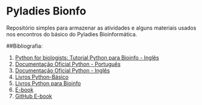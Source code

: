 # Pyladies Bionfo

Repositório simples para armazenar as atividades e alguns materiais usados nos encontros do básico do Pyladies Bioinformática.

##Bibliografia:

1. [Python for biologists: Tutorial Python para Bioinfo - Inglês](https://pythonforbiologists.com/introduction)
2. [Documentação Oficial Python - Português](https://docs.python.org/pt-br/3/tutorial/)
3. [Documentação Oficial Python - Inglês](https://docs.python.org/3/tutorial/index.html)
4. [Livros Python-Básico](https://drive.google.com/drive/folders/17sDAZtxLdJIO2kSAYOhE_Z-f5RJuxIut?usp=sharing) 
5. [Livros Python para Bioinfo](https://drive.google.com/drive/folders/1wRz1WKp71t_EsEdO_gIATixmrfDKa94i?usp=sharing) 
6. [E-book](https://introducao-a-python-pyladies-brasil.netlify.app/)
7. [GitHub E-book](https://github.com/pyladies-brazil/introducao-python)
